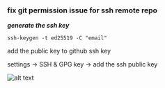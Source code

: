 ### <b>fix git permission issue for ssh remote repo</b> ###

***generate the ssh key***

```
ssh-keygen -t ed25519 -C "email"
```
add the public key to github ssh key

settings -> SSH & GPG key -> add the ssh public key

![alt text](https://github.com/Smrutimayeepadhi/Learning_git/image1.png)

